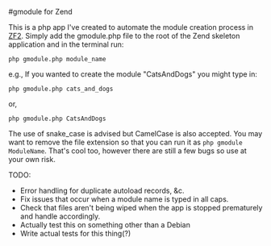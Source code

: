 #gmodule for Zend

This is a php app I've created to automate the module creation process in [ZF2](https://github.com/zendframework/ZendSkeletonApplication). Simply add the gmodule.php file to the root of the Zend skeleton application and in the terminal run:

`php gmodule.php module_name`

e.g., If you wanted to create the module "CatsAndDogs" you might type in:

`php gmodule.php cats_and_dogs`

or,

`php gmodule.php CatsAndDogs`

The use of snake_case is advised but CamelCase is also accepted. You may want to remove the file extension so that you can run it as `php gmodule ModuleName`. That's cool too, however there are still a few bugs so use at your own risk.


TODO:
* Error handling for duplicate autoload records, &c.
* Fix issues that occur when a module name is typed in all caps.
* Check that files aren't being wiped when the app is stopped prematurely and handle accordingly.
* Actually test this on something other than a Debian
* Write actual tests for this thing(?)

